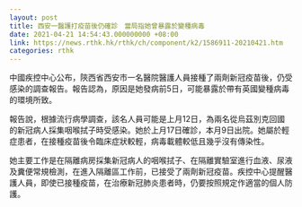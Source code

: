 ```yaml
---
layout: post
title: 西安一醫護打疫苗後仍確診　當局指她曾暴露於變種病毒
date: 2021-04-21 14:54:43.000000000 +08:00
link: https://news.rthk.hk/rthk/ch/component/k2/1586911-20210421.htm
categories: rthk
---
```


中國疾控中心公布，陝西省西安市一名醫院醫護人員接種了兩劑新冠疫苗後，仍受感染的調查報告。報告認為，原因是她發病前5日，可能暴露於帶有英國變種病毒的環境所致。

報告說，根據流行病學調查，該名人員可能是上月12日，為兩名從烏茲別克回國的新冠病人採集咽喉拭子時受感染。她於上月17日確診，本月9日出院。她屬於輕症患者，在接種疫苗後令臨床症狀較輕，病毒載體較低且幾乎沒有傳染性。

她主要工作是在隔離病房採集新冠病人的咽喉拭子、在隔離實驗室進行血液、尿液及糞便常規檢測，在進入隔離區工作前，已接受了兩劑新冠疫苗。疾控中心提醒醫護人員，即使已接種疫苗，在治療新冠肺炎患者時，仍要按照規定作適當的個人防護。
